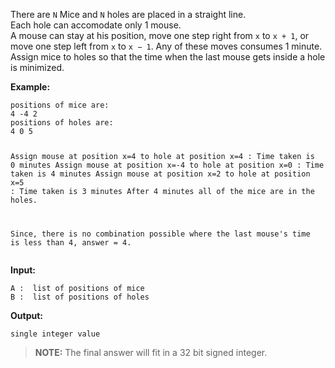 <div class="markdown-content" id="problem-content">
<p>There are <code class="highlighter-rouge">N</code> Mice and <code class="highlighter-rouge">N</code> holes are placed in a straight line. <br/>
Each hole can accomodate only 1 mouse. <br/>
A mouse can stay at his position, move one step right from <code class="highlighter-rouge">x</code> to <code class="highlighter-rouge">x + 1</code>, or move one step left from <code class="highlighter-rouge">x</code> to <code class="highlighter-rouge">x − 1</code>. Any of these moves consumes 1 minute.<br/>
Assign mice to holes so that the time when the last mouse gets inside a hole is minimized.</p>
<p><strong>Example:</strong></p>
<div class="highlighter-rouge"><pre class="highlight"><code>positions of mice are:
4 -4 2
positions of holes are:
4 0 5

Assign mouse at position x=4 to hole at position x=4 : Time taken is 0 minutes 
Assign mouse at position x=-4 to hole at position x=0 : Time taken is 4 minutes 
Assign mouse at position x=2 to hole at position x=5 : Time taken is 3 minutes 
After 4 minutes all of the mice are in the holes.

Since, there is no combination possible where the last mouse's time is less than 4, 
answer = 4.
</code></pre>
</div>
<p><strong>Input:</strong></p>
<div class="highlighter-rouge"><pre class="highlight"><code>A :  list of positions of mice
B :  list of positions of holes
</code></pre>
</div>
<p><strong>Output:</strong></p>
<div class="highlighter-rouge"><pre class="highlight"><code>single integer value
</code></pre>
</div>
<blockquote>
<p><strong>NOTE:</strong> The final answer will fit in a 32 bit signed integer.</p>
</blockquote>

</div>